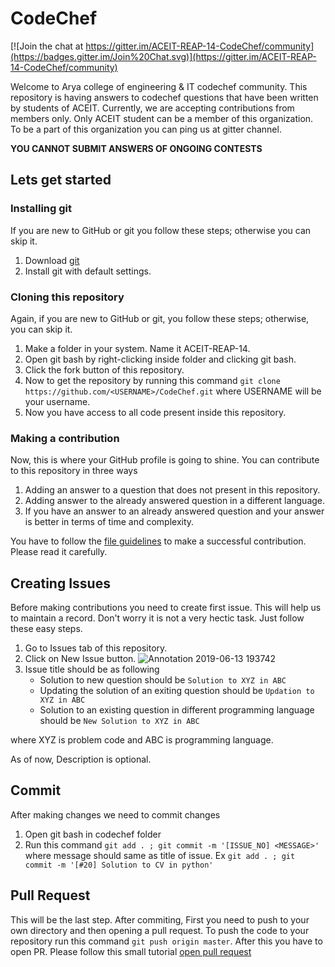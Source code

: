 # CodeChef
[![Join the chat at https://gitter.im/ACEIT-REAP-14-CodeChef/community](https://badges.gitter.im/Join%20Chat.svg)](https://gitter.im/ACEIT-REAP-14-CodeChef/community)

Welcome to Arya college of engineering & IT codechef community. This repository is having answers to codechef questions that have been written by students of ACEIT. Currently, we are accepting contributions from members only. Only ACEIT student can be a member of this organization. To be a part of this organization you can ping us at gitter channel.  

**YOU CANNOT SUBMIT ANSWERS OF ONGOING CONTESTS**

## Lets get started 

### Installing git
If you are new to GitHub or git you follow these steps; otherwise you can skip it.

1. Download [git](https://git-scm.com/)
2. Install git with default settings.

### Cloning this repository
Again, if you are new to GitHub or git, you follow these steps; otherwise, you can skip it.

1. Make a folder in your system. Name it ACEIT-REAP-14. 
2. Open git bash by right-clicking inside folder and clicking git bash.
3. Click the fork button of this repository.
4. Now to get the repository by running this command ```git clone https://github.com/<USERNAME>/CodeChef.git``` where USERNAME will be your username.
5. Now you have access to all code present inside this repository.

### Making a contribution
Now, this is where your GitHub profile is going to shine. You can contribute to this repository in three ways  

1. Adding an answer to a question that does not present in this repository.
2. Adding answer to the already answered question in a different language.
3. If you have an answer to an already answered question and your answer is better in terms of time and complexity.

You have to follow the [file guidelines](https://github.com/ACEIT-REAP-14/CodeChef/blob/master/GUIDELINES.md) to make a successful contribution. Please read it carefully.

## Creating Issues 
Before making contributions you need to create first issue. This will help us to maintain a record. Don't worry it is not a very hectic task. Just follow these easy steps.

1. Go to Issues tab of this repository.
2. Click on New Issue button.
![Annotation 2019-06-13 193742](https://user-images.githubusercontent.com/23313191/59439784-7f227c00-8e13-11e9-8235-6df9efb805ef.jpg)
4. Issue title should be as following
   * Solution to new question should be ```Solution to XYZ in ABC```
   * Updating the solution of an exiting question should be ```Updation to XYZ in ABC```
   * Solution to an existing question in different programming language should be ```New Solution to XYZ in ABC```

where XYZ is problem code and ABC is programming language.

As of now, Description is optional.

## Commit
After making changes we need to commit changes 
1. Open git bash in codechef folder 
2. Run this command ``` git add . ; git commit -m '[ISSUE_NO] <MESSAGE>' ``` where message should same as title of issue.
Ex ``` git add . ; git commit -m '[#20] Solution to CV in python' ```
## Pull Request
This will be the last step. After commiting, First you need to push to your own directory and then opening a pull request.
To push the code to your repository run this command ``` git push origin master ```. After this you have to open PR. Please follow this small tutorial [open pull request](https://help.github.com/en/articles/creating-a-pull-request#creating-the-pull-request) 
